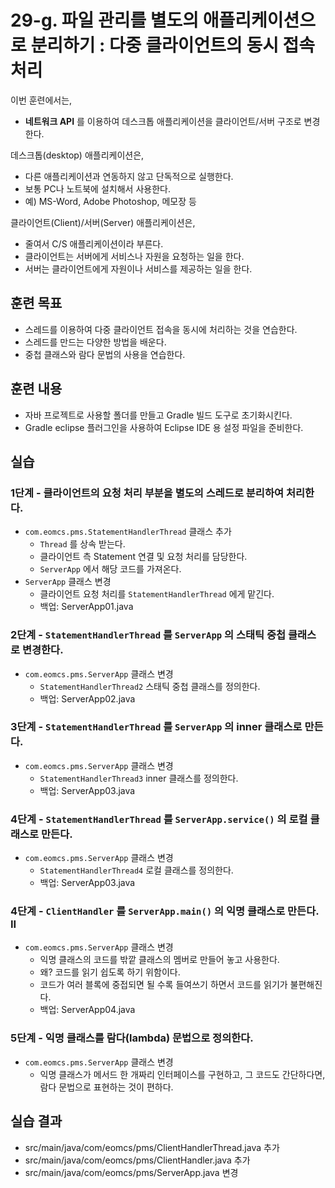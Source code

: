 # 29-g. 파일 관리를 별도의 애플리케이션으로 분리하기 : 다중 클라이언트의 동시 접속 처리

이번 훈련에서는,
- **네트워크 API** 를 이용하여 데스크톱 애플리케이션을 클라이언트/서버 구조로 변경한다.

데스크톱(desktop) 애플리케이션은,
- 다른 애플리케이션과 연동하지 않고 단독적으로 실행한다.
- 보통 PC나 노트북에 설치해서 사용한다.
- 예) MS-Word, Adobe Photoshop, 메모장 등

클라이언트(Client)/서버(Server) 애플리케이션은,
- 줄여서 C/S 애플리케이션이라 부른다.
- 클라이언트는 서버에게 서비스나 자원을 요청하는 일을 한다.
- 서버는 클라이언트에게 자원이나 서비스를 제공하는 일을 한다.


## 훈련 목표
- 스레드를 이용하여 다중 클라이언트 접속을 동시에 처리하는 것을 연습한다.
- 스레드를 만드는 다양한 방법을 배운다.
- 중첩 클래스와 람다 문법의 사용을 연습한다.

## 훈련 내용
- 자바 프로젝트로 사용할 폴더를 만들고 Gradle 빌드 도구로 초기화시킨다.
- Gradle eclipse 플러그인을 사용하여 Eclipse IDE 용 설정 파일을 준비한다.


## 실습

### 1단계 - 클라이언트의 요청 처리 부분을 별도의 스레드로 분리하여 처리한다.

- `com.eomcs.pms.StatementHandlerThread` 클래스 추가
  - `Thread` 를 상속 받는다.
  - 클라이언트 측 Statement 연결 및 요청 처리를 담당한다.
  - `ServerApp` 에서 해당 코드를 가져온다.
- `ServerApp` 클래스 변경
  - 클라이언트 요청 처리를 `StatementHandlerThread` 에게 맡긴다.
  - 백업: ServerApp01.java

### 2단계 - `StatementHandlerThread` 를 `ServerApp` 의 스태틱 중첩 클래스로 변경한다.

- `com.eomcs.pms.ServerApp` 클래스 변경
    - `StatementHandlerThread2` 스태틱 중첩 클래스를 정의한다.
  - 백업: ServerApp02.java

### 3단계 - `StatementHandlerThread` 를 `ServerApp` 의 inner 클래스로 만든다.

- `com.eomcs.pms.ServerApp` 클래스 변경
  - `StatementHandlerThread3` inner 클래스를 정의한다.
  - 백업: ServerApp03.java


### 4단계 - `StatementHandlerThread` 를 `ServerApp.service()` 의 로컬 클래스로 만든다.

- `com.eomcs.pms.ServerApp` 클래스 변경
  - `StatementHandlerThread4` 로컬 클래스를 정의한다.
  - 백업: ServerApp03.java


### 4단계 - `ClientHandler` 를 `ServerApp.main()` 의 익명 클래스로 만든다. II

- `com.eomcs.pms.ServerApp` 클래스 변경
  - 익명 클래스의 코드를 밖깥 클래스의 멤버로 만들어 놓고 사용한다.
  - 왜? 코드를 읽기 쉽도록 하기 위함이다.
  - 코드가 여러 블록에 중접되면 될 수록 들여쓰기 하면서
    코드를 읽기가 불편해진다.
  - 백업: ServerApp04.java

### 5단계 - 익명 클래스를 람다(lambda) 문법으로 정의한다.

- `com.eomcs.pms.ServerApp` 클래스 변경
  - 익명 클래스가 메서드 한 개짜리 인터페이스를 구현하고,
    그 코드도 간단하다면,
    람다 문법으로 표현하는 것이 편하다.

## 실습 결과
- src/main/java/com/eomcs/pms/ClientHandlerThread.java 추가
- src/main/java/com/eomcs/pms/ClientHandler.java 추가
- src/main/java/com/eomcs/pms/ServerApp.java 변경
